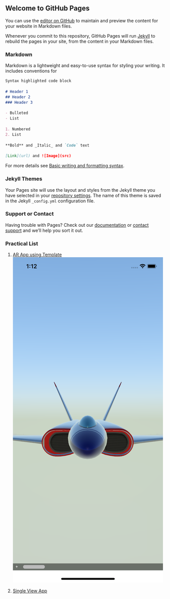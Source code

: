 ## Welcome to GitHub Pages

You can use the [editor on GitHub](https://github.com/amanbind007/AR-VR-Practical-and-Assignment/edit/gh-pages/index.md) to maintain and preview the content for your website in Markdown files.

Whenever you commit to this repository, GitHub Pages will run [Jekyll](https://jekyllrb.com/) to rebuild the pages in your site, from the content in your Markdown files.

### Markdown

Markdown is a lightweight and easy-to-use syntax for styling your writing. It includes conventions for

```markdown
Syntax highlighted code block

# Header 1
## Header 2
### Header 3

- Bulleted
- List

1. Numbered
2. List

**Bold** and _Italic_ and `Code` text

[Link](url) and ![Image](src)
```

For more details see [Basic writing and formatting syntax](https://docs.github.com/en/github/writing-on-github/getting-started-with-writing-and-formatting-on-github/basic-writing-and-formatting-syntax).

### Jekyll Themes

Your Pages site will use the layout and styles from the Jekyll theme you have selected in your [repository settings](https://github.com/amanbind007/AR-VR-Practical-and-Assignment/settings/pages). The name of this theme is saved in the Jekyll `_config.yml` configuration file.

### Support or Contact

Having trouble with Pages? Check out our [documentation](https://docs.github.com/categories/github-pages-basics/) or [contact support](https://support.github.com/contact) and we’ll help you sort it out.


### Practical List
1. [AR App using Template](https://github.com/amanbind007/AR-VR-Practical-and-Assignment/tree/main/AR-VR%20Practical/ARTemplateApp)
![](https://github.com/amanbind007/AR-VR-Practical-and-Assignment/blob/main/AR-VR%20Practical/ARTemplateApp/Simulator%20Screen%20Shot%20-%20iPhone%2011%20-%202022-03-05%20at%2001.12.08.png) 
   
2. [Single View App](https://github.com/amanbind007/AR-VR-Practical-and-Assignment/tree/main/AR-VR%20Practical/SingleViewAppAR)
  
   
 

